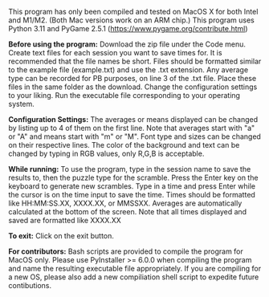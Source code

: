 This program has only been compiled and tested on MacOS X for both Intel and M1/M2. (Both Mac versions work on an ARM chip.)
This program uses Python 3.11 and PyGame 2.5.1 (https://www.pygame.org/contribute.html)

**Before using the program:**
Download the zip file under the Code menu. 
Create text files for each session you want to save times for.
It is recommended that the file names be short. 
Files should be formatted similar to the example file (example.txt) and use the .txt extension.
Any average type can be recorded for PB purposes, on line 3 of the .txt file.
Place these files in the same folder as the download.
Change the configuration settings to your liking.
Run the executable file corresponding to your operating system.

**Configuration Settings:**
The averages or means displayed can be changed by listing up to 4 of them on the first line.
Note that averages start with "a" or "A" and means start with "m" or "M".
Font type and sizes can be changed on their respective lines.
The color of the background and text can be changed by typing in RGB values, only R,G,B is acceptable. 

**While running:**
To use the program, type in the session name to save the results to, then the puzzle type for the scramble.
Press the Enter key on the keyboard to generate new scrambles.
Type in a time and press Enter while the cursor is on the time input to save the time.
Times should be formatted like HH:MM:SS.XX, XXXX.XX, or MMSSXX.
Averages are automatically calculated at the bottom of the screen. 
Note that all times displayed and saved are formatted like XXXX.XX

**To exit:**
Click on the exit button.

__For contributors:__
Bash scripts are provided to compile the program for MacOS only.
Please use PyInstaller >= 6.0.0 when compiling the program and name the resulting executable file appropriately.
If you are compiling for a new OS, please also add a new compiliation shell script to expedite future contibutions.